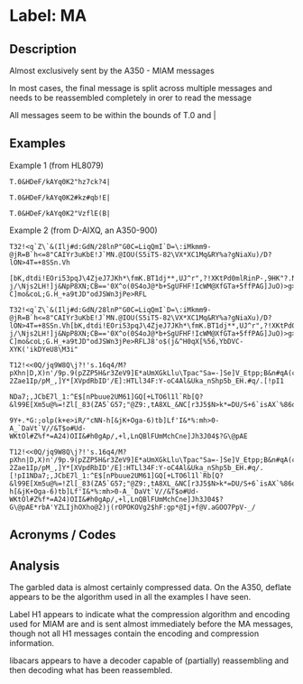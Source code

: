 # Label: MA

## Description

Almost exclusively sent by the A350 - MIAM messages

In most cases, the final message is split across multiple messages and needs to be reassembled completely in orer to read the message

All messages seem to be within the bounds of T.0 and |
## Examples

Example 1 (from HL8079)
```
T.0&HDeF/kAYq0K2"hz7ck?4|
```

```
T.0&HDeF/kAYq0K2#kz#qb!E|
```

```
T.0&HDeF/kAYq0K2"VzflE(B|
```

Example 2 (from D-AIXQ, an A350-900)



```
T32!<q`Z\`&(Ilj#d:GdN/28lnP"G0C=LiqQmI`D=\:iMkmm9-@jR=B`h<=8"CAIYr3uKbE!J`MN.@IOU(S5iT5-82\VX*XC1Mq&RY%a?gNiaXu)/D?lON>4T=+8SSn.Vh
```

```
[bK,dtdi!EOri53pqJ\4ZjeJ7JKh*\fmK.BT1dj**,UJ^r",?!XKtPd0mlRinP-,9HK"?.Nnjb"%`TOW-j/\Njs2LH!]j&NpP8XN;CB=='0X^o(0S4oJ@*b+SgUFHF!IcWM@XfGTa+5ffPAG]JuO)>g>@/pWTNK[a5bT@@TB^\;b:'R?C]mo&coL;G.H_+a9tJD"odJSWn3jPe>RFL
```

```
T32!<q`Z\`&(Ilj#d:GdN/28lnP"G0C=LiqQmI`D=\:iMkmm9-@jR=B`h<=8"CAIYr3uKbE!J`MN.@IOU(S5iT5-82\VX*XC1Mq&RY%a?gNiaXu)/D?lON>4T=+8SSn.Vh[bK,dtdi!EOri53pqJ\4ZjeJ7JKh*\fmK.BT1dj**,UJ^r",?!XKtPd0mlRinP-,9HK"?.Nnjb"%`TOW-j/\Njs2LH!]j&NpP8XN;CB=='0X^o(0S4oJ@*b+SgUFHF!IcWM@XfGTa+5ffPAG]JuO)>g>@/pWTNK[a5bT@@TB^\;b:'R?C]mo&coL;G.H_+a9tJD"odJSWn3jPe>RFLJ8'o$(j&^H0qX[%56,YbDVC-XYK('ikDYeU8\M3i"
```

```
T12!<<0Q/jq9W8Q\j?!'s.16q4/M?pXhn|D,X)n'/9p.9(pZZP5H&r3ZeV9]E*aUmXGkLlu\Tpac"Sa=-]Se]V_Etpp;B&n#qA(cgp]*>r@POB`;sJPP^h[m,QXOjk]08rI"Pe8Q;d2h[?2Zae1Ip/pM_,]Y*[XVpdRbID'/E]:HTLl34F:Y-oC4Al&Uka_nShp5b_EH.#q/.[!pI1
```

```
NDa7;,JCbE7l_1:^E$[nPbuue2UM61]GQ[+LTO6l1l`Rb[Q?&l99E[Xm5u@%=!Zl[_83(ZA5`G57;"@Z9:,tA8XL_&NC[r3J5$N>k*=DU/S+6`isAX`%86oIAuX
```

```
9Y+.*G:;olp(k+e>iR/"cNN-h[&jK+Oga-6)tb]Lf'I&*%:mh>0-A_`DaVt`V//&T$o#Ud-WKtOl#Z%f*=A24)OII&#h0gAp/,+l,LnQBlFUmMchCne]Jh3J04$?G\@pAE
```

```
T12!<<0Q/jq9W8Q\j?!'s.16q4/M?pXhn|D,X)n'/9p.9(pZZP5H&r3ZeV9]E*aUmXGkLlu\Tpac"Sa=-]Se]V_Etpp;B&n#qA(cgp]*>r@POB`;sJPP^h[m,QXOjk]08rI"Pe8Q;d2h[?2Zae1Ip/pM_,]Y*[XVpdRbID'/E]:HTLl34F:Y-oC4Al&Uka_nShp5b_EH.#q/.[!pI1NDa7;,JCbE7l_1:^E$[nPbuue2UM61]GQ[+LTO6l1l`Rb[Q?&l99E[Xm5u@%=!Zl[_83(ZA5`G57;"@Z9:,tA8XL_&NC[r3J5$N>k*=DU/S+6`isAX`%86oIAuX9Y+.*G:;olp(k+e>iR/"cNN-h[&jK+Oga-6)tb]Lf'I&*%:mh>0-A_`DaVt`V//&T$o#Ud-WKtOl#Z%f*=A24)OII&#h0gAp/,+l,LnQBlFUmMchCne]Jh3J04$?G\@pAE*rbA'YZLIjhOXho@2)j(rOPOKOVg2$hF:gp*@Ij+f@V.aGOO7PpV-_/
```



## Acronyms / Codes

## Analysis

The garbled data is almost certainly compressed data. On the A350, deflate appears to be the algorithm used in all the examples I have seen.

Label H1 appears to indicate what the compression algorithm and encoding used for MIAM are and is sent almost immediately before the MA messages, though not all H1 messages contain the encoding and compression information.

libacars appears to have a decoder capable of (partially) reassembling and then decoding what has been reassembled.

